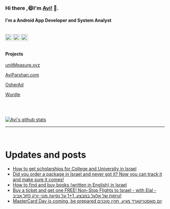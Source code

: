 
<!--
**avipars/avipars** is a ✨ _special_ ✨ repository because its `README.md` (this file) appears on your GitHub profile.

Here are some ideas to get you started:

- 🔭 I’m currently working on ...
- 🌱 I’m currently learning ...
- 👯 I’m looking to collaborate on ...
- 🤔 I’m looking for help with ...
- 💬 Ask me about ...
- 📫 How to reach me: ...
- 😄 Pronouns: ...
- ⚡ Fun fact: ...
-->

### Hi there ,😄I'm [Avi!](https://www.aviparshan.com/??utm_source=ghb) 👋.  
#### I'm a Android App Developer and System Analyst 

<br/>
<a href="https://twitter.com/aviinfinity">
  <img align="left" alt="Twitter" width="22px" src="https://cdn.jsdelivr.net/npm/simple-icons@v3/icons/twitter.svg" />
</a>
<a href="https://www.linkedin.com/in/aviparshan/">
  <img align="left" alt="Linkedin" width="22px" src="https://cdn.jsdelivr.net/npm/simple-icons@v3/icons/linkedin.svg" />
</a>
<a href="https://www.instagram.com/aviparshan/">
  <img align="left" alt="Instagram" width="22px" src="https://cdn.jsdelivr.net/npm/simple-icons@v3/icons/instagram.svg" />
</a>

<br />

<br />



#### Projects

[unitMeasure.xyz](https://www.unitmeasure.xyz/?utm_source=ghb)


[AviParshan.com](https://www.aviparshan.com/?utm_source=ghb)

[OsherAd](https://avipars.github.io/OsherAd/?utm_source=ghb)

[Wurdle](https://avipars.github.io/WordleOSS/?utm_source=ghb)

<br /> 


<br />

[![Avi's github stats](https://github-readme-stats.vercel.app/api?username=avipars)](https://github.com/anuraghazra/github-readme-stats)


*************

<br />

# Updates and posts
<!-- BLOG-POST-LIST:START -->
- [How to get scholarships for College and University in Israel](http://sales.aviparshan.com/2022/04/how-to-get-scholarships-for-college-and.html)
- [Did you order a package in Israel and never got it? Now you can track it and make sure it comes!](http://sales.aviparshan.com/2022/02/how-to-track-your-packages-in-israel.html)
- [How to find and buy books &lpar;written in English&rpar; in Israel](http://sales.aviparshan.com/2022/02/how-to-find-english-books-in-israel.html)
- [Buy a ticket and get one FREE! Non-Stop Flights to Israel - with Elal  - טיסות של אלעל במבצע. 1+1 על נסיעה מנוי יורק לתל אביב!](http://sales.aviparshan.com/2022/02/buy-ticket-and-get-one-free-non-stop.html)
- [MasterCard Day is coming, be prepared יום מאסטרקארד מגיע,  תהיו מוכנים](http://sales.aviparshan.com/2022/02/mastercard-day-is-coming-in-2-days-be.html)
<!-- BLOG-POST-LIST:END -->

